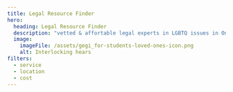 ```yaml
---
title: Legal Resource Finder
hero:
  heading: Legal Resource Finder
  description: "vetted & affortable legal experts in LGBTQ issues in Ontario "
  image:
    imageFile: /assets/gegi_for-students-loved-ones-icon.png
    alt: Interlocking hears
filters:
  - service
  - location
  - cost
---
```


